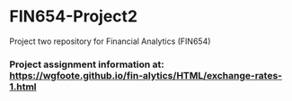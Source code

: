# FIN654-Project2
Project two repository for Financial Analytics (FIN654)

### Project assignment information at: https://wgfoote.github.io/fin-alytics/HTML/exchange-rates-1.html